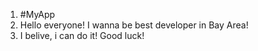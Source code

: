 1. #MyApp
2. Hello everyone! I wanna be best developer in Bay Area!
3. I belive, i can do it! Good luck!